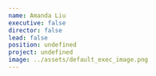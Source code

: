 ```yaml
---
name: Amanda Liu
executive: false
director: false
lead: false
position: undefined
project: undefined
image: ../assets/default_exec_image.png
---
```

